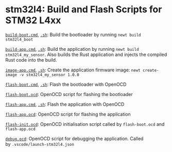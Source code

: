 # stm32l4: Build and Flash Scripts for STM32 L4xx

[`build-boot.cmd`](build-boot.cmd), [`.sh`](build-boot.sh): Build the bootloader by running `newt build stm32l4_boot`

[`build-app.cmd`](../build-app.cmd), [`.sh`](../build-app.sh): Build the application by running `newt build stm32l4_my_sensor`. Also builds the Rust application and injects the compiled Rust code into the build.

[`image-app.cmd`](image-app.cmd), [`.sh`](image-app.sh): Create the application firmware image: `newt create-image -v stm32l4_my_sensor 1.0.0`

[`flash-boot.cmd`](flash-boot.cmd), [`.sh`](flash-boot.sh): Flash the bootloader with OpenOCD

[`flash-boot.ocd`](flash-boot.ocd): OpenOCD script for flashing the bootloader

[`flash-app.cmd`](flash-app.cmd), [`.sh`](flash-app.sh): Flash the application with OpenOCD

[`flash-app.ocd`](flash-app.ocd): OpenOCD script for flashing the application

[`flash-init.ocd`](flash-init.ocd): OpenOCD initialisation script called by `flash-boot.ocd` and `flash-app.ocd`

[`debug.ocd`](debug.ocd): OpenOCD script for debugging the application. Called by `.vscode/launch-stm32l4.json`
